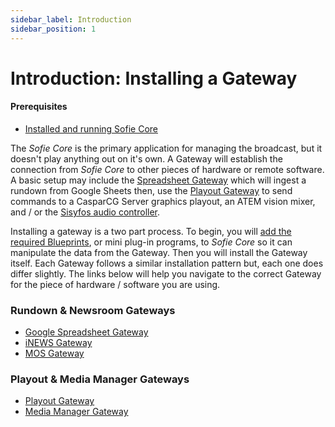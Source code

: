 ```yaml
---
sidebar_label: Introduction
sidebar_position: 1
---
```

# Introduction: Installing a Gateway

#### Prerequisites

* [Installed and running Sofie Core](../installing-sofie-server-core.md)

The _Sofie Core_ is the primary application for managing the broadcast, but it doesn't play anything out on it's own. A Gateway will establish the connection from _Sofie Core_ to other pieces of hardware or remote software. A basic setup may include the [Spreadsheet Gateway](rundown-or-newsroom-system-connection/installing-sofie-with-google-spreadsheet-support.md) which will ingest a rundown from Google Sheets then, use the [Playout Gateway](playout-gateway.md) to send commands to a CasparCG Server graphics playout, an ATEM vision mixer, and / or the [Sisyfos audio controller](https://github.com/olzzon/sisyfos-audio-controller).

Installing a gateway is a two part process. To begin, you will [add the required Blueprints](../installing-blueprints.md), or mini plug-in programs, to _Sofie Core_ so it can manipulate the data from the Gateway. Then you will install the Gateway itself. Each Gateway follows a similar installation pattern but, each one does differ slightly. The links below will help you navigate to the correct Gateway for the piece of hardware / software you are using.

### Rundown & Newsroom Gateways

* [Google Spreadsheet Gateway](rundown-or-newsroom-system-connection/installing-sofie-with-google-spreadsheet-support.md)
* [iNEWS Gateway](rundown-or-newsroom-system-connection/inews-connection.md)
* [MOS Gateway](rundown-or-newsroom-system-connection/enps-connection.md)

### Playout & Media Manager Gateways

* [Playout Gateway](playout-gateway.md)
* [Media Manager Gateway](media-manager.md)

